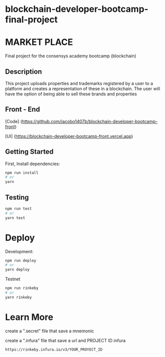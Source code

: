 # blockchain-developer-bootcamp-final-project

#  MARKET PLACE
Final project for the consensys academy bootcamp (blockchain)

## Description
This project uploads properties and trademarks registered by a user
to a platform and creates a representation of these in a blockchain. 
The user will have the option of being able to sell these brands and properties

## Front - End
[Code] (https://github.com/jacobo1407b/blockchain-developer-bootcamp-front)

[UI] (https://blockchain-developer-bootcamp-front.vercel.app)

## Getting Started

First, Install dependencies:

```bash
npm run install
# or
yarn
```
## Testing

```bash
npm run test
# or
yarn test
```

# Deploy


Development:

```bash
npm run deploy
# or
yarn deploy
```
Testnet

```bash
npm run rinkeby
# or
yarn rinkeby
```


# Learn More

create a ".secret" file that save a mnemonic

create a ".infura" file that save a url and PROJECT ID infura

```bash
https://rinkeby.infura.io/v3/YOUR_PROYECT_ID
```
